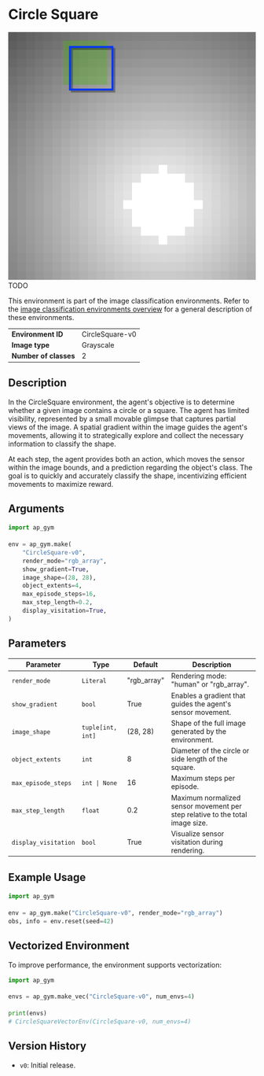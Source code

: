 # Circle Square

![circle_square.gif](circle_square.gif)
TODO

This environment is part of the image classification environments.
Refer to the [image classification environments overview](image_classification.md) for a general description of these environments.

|                       |                 |
|-----------------------|-----------------|
| **Environment ID**    | CircleSquare-v0 |
| **Image type**        | Grayscale       |
| **Number of classes** | 2               |

## Description

In the CircleSquare environment, the agent's objective is to determine whether a given image contains a circle or a square. 
The agent has limited visibility, represented by a small movable glimpse that captures partial views of the image. 
A spatial gradient within the image guides the agent's movements, allowing it to strategically explore and collect the necessary information to classify the shape.

At each step, the agent provides both an action, which moves the sensor within the image bounds, and a prediction regarding the object's class. 
The goal is to quickly and accurately classify the shape, incentivizing efficient movements to maximize reward.

## Arguments

```python
import ap_gym

env = ap_gym.make(
    "CircleSquare-v0",
    render_mode="rgb_array",
    show_gradient=True,
    image_shape=(28, 28),
    object_extents=4,
    max_episode_steps=16,
    max_step_length=0.2,
    display_visitation=True,
)
```

## Parameters

| Parameter                    | Type                  | Default     | Description                                                                   |
|------------------------------|-----------------------|-------------|-------------------------------------------------------------------------------|
| `render_mode`                | `Literal`               | "rgb_array" | Rendering mode: "human" or "rgb_array".                                       |
| `show_gradient`              | `bool`                  | True        | Enables a gradient that guides the agent's sensor movement.                   |
| `image_shape`                | `tuple[int, int]`       | (28, 28)    | Shape of the full image generated by the environment.                         |
| `object_extents`             | `int`                   | 8           | Diameter of the circle or side length of the square.                          |
| `max_episode_steps`          | `int \| None`           | 16          | Maximum steps per episode.                                                    |
| `max_step_length`            | `float`                 | 0.2         | Maximum normalized sensor movement per step relative to the total image size. |
| `display_visitation`         | `bool`                  | True        | Visualize sensor visitation during rendering.                                 |

## Example Usage

```python
import ap_gym

env = ap_gym.make("CircleSquare-v0", render_mode="rgb_array")
obs, info = env.reset(seed=42)
```

## Vectorized Environment

To improve performance, the environment supports vectorization:

```python
import ap_gym

envs = ap_gym.make_vec("CircleSquare-v0", num_envs=4)

print(envs)
# CircleSquareVectorEnv(CircleSquare-v0, num_envs=4)
```

## Version History

- `v0`: Initial release.

